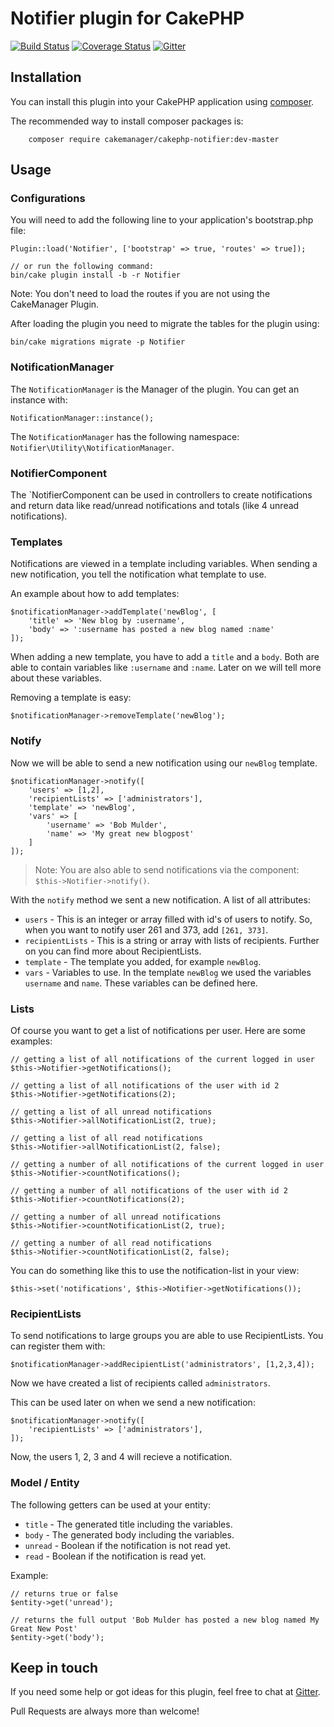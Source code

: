 # Notifier plugin for CakePHP

[![Build Status](https://travis-ci.org/cakemanager/cakephp-notifier.svg?branch=master)](https://travis-ci.org/cakemanager/cakephp-notifier)
[![Coverage Status](https://coveralls.io/repos/cakemanager/cakephp-notifier/badge.svg?branch=master&service=github)](https://coveralls.io/github/cakemanager/cakephp-notifier?branch=master)
[![Gitter](https://badges.gitter.im/Join%20Chat.svg)](https://gitter.im/cakemanager/cakephp-notifier?utm_source=badge&utm_medium=badge&utm_campaign=pr-badge)

## Installation

You can install this plugin into your CakePHP application using [composer](http://getcomposer.org).

The recommended way to install composer packages is:

```
    composer require cakemanager/cakephp-notifier:dev-master
```

## Usage

### Configurations

You will need to add the following line to your application's bootstrap.php file:

    Plugin::load('Notifier', ['bootstrap' => true, 'routes' => true]);

    // or run the following command:
    bin/cake plugin install -b -r Notifier

Note: You don't need to load the routes if you are not using the CakeManager Plugin.

After loading the plugin you need to migrate the tables for the plugin using:

    bin/cake migrations migrate -p Notifier

### NotificationManager

The `NotificationManager` is the Manager of the plugin. You can get an instance with:

    NotificationManager::instance();

The `NotificationManager` has the following namespace: `Notifier\Utility\NotificationManager`.

### NotifierComponent

The `NotifierComponent can be used in controllers to create notifications and return data like read/unread notifications
and totals (like 4 unread notifications).

### Templates
Notifications are viewed in a template including variables. When sending a new notification, you tell the notification
what template to use.

An example about how to add templates:

    $notificationManager->addTemplate('newBlog', [
        'title' => 'New blog by :username',
        'body' => ':username has posted a new blog named :name'
    ]);

When adding a new template, you have to add a `title` and a `body`. Both are able to contain variables like `:username`
and `:name`. Later on we will tell more about these variables.

Removing a template is easy:

    $notificationManager->removeTemplate('newBlog');

### Notify
Now we will be able to send a new notification using our `newBlog` template.

    $notificationManager->notify([
        'users' => [1,2],
        'recipientLists' => ['administrators'],
        'template' => 'newBlog',
        'vars' => [
            'username' => 'Bob Mulder',
            'name' => 'My great new blogpost'
        ]
    ]);

> Note: You are also able to send notifications via the component: `$this->Notifier->notify()`.

With the `notify` method we sent a new notification. A list of all attributes:

- `users` - This is an integer or array filled with id's of users to notify. So, when you want to notify user 261 and
373, add `[261, 373]`.
- `recipientLists` - This is a string or array with lists of recipients. Further on you can find more about
RecipientLists.
- `template` - The template you added, for example `newBlog`.
- `vars` - Variables to use. In the template `newBlog` we used the variables `username` and `name`. These variables can
be defined here.

### Lists
Of course you want to get a list of notifications per user. Here are some examples:

    // getting a list of all notifications of the current logged in user
    $this->Notifier->getNotifications();

    // getting a list of all notifications of the user with id 2
    $this->Notifier->getNotifications(2);
    
    // getting a list of all unread notifications
    $this->Notifier->allNotificationList(2, true);

    // getting a list of all read notifications
    $this->Notifier->allNotificationList(2, false);
    
    // getting a number of all notifications of the current logged in user
    $this->Notifier->countNotifications();

    // getting a number of all notifications of the user with id 2
    $this->Notifier->countNotifications(2);
    
    // getting a number of all unread notifications
    $this->Notifier->countNotificationList(2, true);

    // getting a number of all read notifications
    $this->Notifier->countNotificationList(2, false);

You can do something like this to use the notification-list in your view:

    $this->set('notifications', $this->Notifier->getNotifications());

### RecipientLists
To send notifications to large groups you are able to use RecipientLists.
You can register them with:

    $notificationManager->addRecipientList('administrators', [1,2,3,4]);
    
Now we have created a list of recipients called `administrators`.

This can be used later on when we send a new notification: 

    $notificationManager->notify([
        'recipientLists' => ['administrators'],
    ]);

Now, the users 1, 2, 3 and 4 will recieve a notification.

### Model / Entity
The following getters can be used at your entity:
- `title` - The generated title including the variables.
- `body` - The generated body including the variables.
- `unread` - Boolean if the notification is not read yet.
- `read` - Boolean if the notification is read yet.

Example:
    
    // returns true or false
    $entity->get('unread');
    
    // returns the full output 'Bob Mulder has posted a new blog named My Great New Post'
    $entity->get('body');

## Keep in touch
If you need some help or got ideas for this plugin, feel free to chat at
[Gitter](https://gitter.im/cakemanager/cakephp-notifier).

Pull Requests are always more than welcome!
